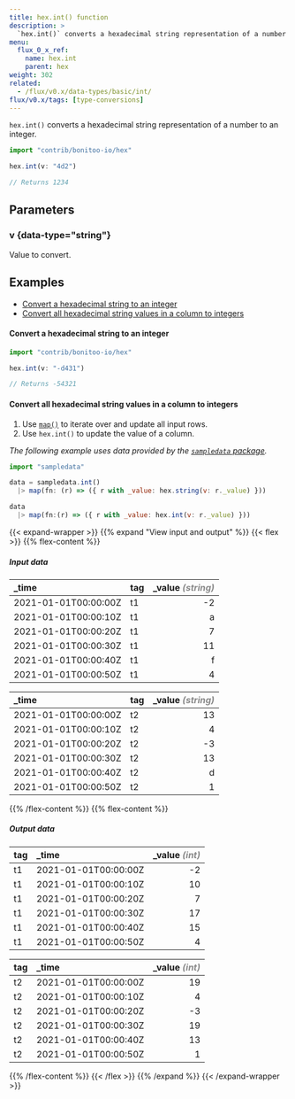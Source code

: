 ```yaml
---
title: hex.int() function
description: >
  `hex.int()` converts a hexadecimal string representation of a number to an integer.
menu:
  flux_0_x_ref:
    name: hex.int
    parent: hex
weight: 302
related:
  - /flux/v0.x/data-types/basic/int/
flux/v0.x/tags: [type-conversions]
---
```


`hex.int()` converts a hexadecimal string representation of a number to an integer.

```js
import "contrib/bonitoo-io/hex"

hex.int(v: "4d2")

// Returns 1234
```

## Parameters

### v {data-type="string"}
Value to convert.

## Examples

- [Convert a hexadecimal string to an integer](#convert-a-hexadecimal-string-to-an-integer)
- [Convert all hexadecimal string values in a column to integers](#convert-all-hexadecimal-string-values-in-a-column-to-integers)

#### Convert a hexadecimal string to an integer
```js
import "contrib/bonitoo-io/hex"

hex.int(v: "-d431")

// Returns -54321
```

#### Convert all hexadecimal string values in a column to integers

1. Use [`map()`](/flux/v0.x/stdlib/universe/map/) to iterate over and update all input rows.
2. Use `hex.int()` to update the value of a column.

_The following example uses data provided by the [`sampledata` package](/flux/v0.x/stdlib/sampledata/)._

```js
import "sampledata"

data = sampledata.int()
  |> map(fn: (r) => ({ r with _value: hex.string(v: r._value) }))

data
  |> map(fn:(r) => ({ r with _value: hex.int(v: r._value) }))
```

{{< expand-wrapper >}}
{{% expand "View input and output" %}}
{{< flex >}}
{{% flex-content %}}
##### Input data
| _time                | tag | _value _<span style="opacity:.5;">(string)</span>_ |
| :------------------- | :-- | -------------------------------------------------: |
| 2021-01-01T00:00:00Z | t1  |                                                 -2 |
| 2021-01-01T00:00:10Z | t1  |                                                  a |
| 2021-01-01T00:00:20Z | t1  |                                                  7 |
| 2021-01-01T00:00:30Z | t1  |                                                 11 |
| 2021-01-01T00:00:40Z | t1  |                                                  f |
| 2021-01-01T00:00:50Z | t1  |                                                  4 |

| _time                | tag | _value _<span style="opacity:.5;">(string)</span>_ |
| :------------------- | :-- | -------------------------------------------------: |
| 2021-01-01T00:00:00Z | t2  |                                                 13 |
| 2021-01-01T00:00:10Z | t2  |                                                  4 |
| 2021-01-01T00:00:20Z | t2  |                                                 -3 |
| 2021-01-01T00:00:30Z | t2  |                                                 13 |
| 2021-01-01T00:00:40Z | t2  |                                                  d |
| 2021-01-01T00:00:50Z | t2  |                                                  1 |

{{% /flex-content %}}
{{% flex-content %}}
##### Output data
| tag | _time                | _value _<span style="opacity:.5;">(int)</span>_ |
| :-- | :------------------- | ----------------------------------------------: |
| t1  | 2021-01-01T00:00:00Z |                                              -2 |
| t1  | 2021-01-01T00:00:10Z |                                              10 |
| t1  | 2021-01-01T00:00:20Z |                                               7 |
| t1  | 2021-01-01T00:00:30Z |                                              17 |
| t1  | 2021-01-01T00:00:40Z |                                              15 |
| t1  | 2021-01-01T00:00:50Z |                                               4 |

| tag | _time                | _value _<span style="opacity:.5;">(int)</span>_ |
| :-- | :------------------- | ----------------------------------------------: |
| t2  | 2021-01-01T00:00:00Z |                                              19 |
| t2  | 2021-01-01T00:00:10Z |                                               4 |
| t2  | 2021-01-01T00:00:20Z |                                              -3 |
| t2  | 2021-01-01T00:00:30Z |                                              19 |
| t2  | 2021-01-01T00:00:40Z |                                              13 |
| t2  | 2021-01-01T00:00:50Z |                                               1 |

{{% /flex-content %}}
{{< /flex >}}
{{% /expand %}}
{{< /expand-wrapper >}}
